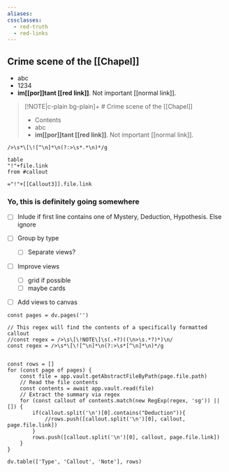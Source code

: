 ```yaml
---
aliases: 
cssclasses:
  - red-truth
  - red-links
---
```



## Crime scene of the [[Chapel]]
- abc
- 1234
- __im[[por]]tant [[red link]]__. Not important [[normal link]].

> [!NOTE|c-plain bg-plain]+ # Crime scene of the [[Chapel]]
> - Contents
> - abc
> - __im[[por]]tant [[red link]]__. Not important [[normal link]].


`/>\s*\[\![^\n]*\n(?:>\s*.*\n)*/g`

```dataview
table
"!"+file.link
from #callout 
```

`="!"+[[Callout3]].file.link`

### Yo, this is definitely going somewhere
- [ ] Inlude if first line contains one of Mystery, Deduction, Hypothesis. Else ignore
- [ ] Group by type
	- [ ] Separate views?
- [ ] Improve views
	- [ ] grid if possible
	- [ ] maybe cards
- [ ] Add views to canvas


```dataviewjs
const pages = dv.pages('')

// This regex will find the contents of a specifically formatted callout
//const regex = />\s\[\!NOTE\]\s(.+?)((\n>\s.*?)*)\n/
const regex = />\s*\[\![^\n]*\n(?:>\s*[^\n]*\n)*/g


const rows = []
for (const page of pages) { 
	const file = app.vault.getAbstractFileByPath(page.file.path)
	// Read the file contents 
	const contents = await app.vault.read(file) 
	// Extract the summary via regex 
	for (const callout of contents.match(new RegExp(regex, 'sg')) || []) { 
		if(callout.split('\n')[0].contains("Deduction")){
			//rows.push([callout.split('\n')[0], callout, page.file.link]) 
		}
		rows.push([callout.split('\n')[0], callout, page.file.link]) 
	} 
}

dv.table(['Type', 'Callout', 'Note'], rows)
```




